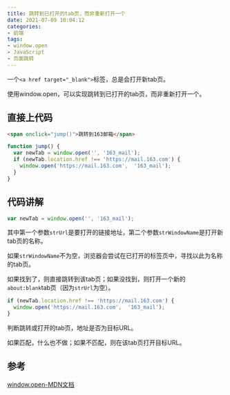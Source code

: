 ```yaml
---
title: 跳转到已打开的tab页，而非重新打开一个
date: 2021-07-09 10:04:12
categories:
- 前端
tags:
- window.open
- JavaScript
- 页面跳转
---
```


一个`<a href target="_blank">`标签，总是会打开新tab页。

使用window.open，可以实现跳转到已打开的tab页，而非重新打开一个。

<!-- more -->

## 直接上代码

``` html HTML
<span onclick="jump()">跳转到163邮箱</span>
```

``` js JS
function jump() {
  var newTab = window.open('', '163_mail');
  if (newTab.location.href !== 'https://mail.163.com') {
    window.open('https://mail.163.com',  '163_mail');
  }
}
```

## 代码讲解

``` js
var newTab = window.open('', '163_mail');
```

其中第一个参数`strUrl`是要打开的链接地址，第二个参数`strWindowName`是打开新tab页的名称。

如果`strWindowName`不为空，浏览器会尝试在已打开的标签页中，寻找以此为名称的tab页。

如果找到了，则直接跳转到该tab页；如果没找到，则打开一个新的`about:blank`tab页（因为`strUrl`为空）。

``` js
if (newTab.location.href !== 'https://mail.163.com') {
  window.open('https://mail.163.com',  '163_mail');
}
```

判断跳转或打开的tab页，地址是否为目标URL。

如果匹配，什么也不做；如果不匹配，则在该tab页打开目标URL。

## 参考

[window.open-MDN文档](https://developer.mozilla.org/zh-CN/docs/Web/API/Window/open)
